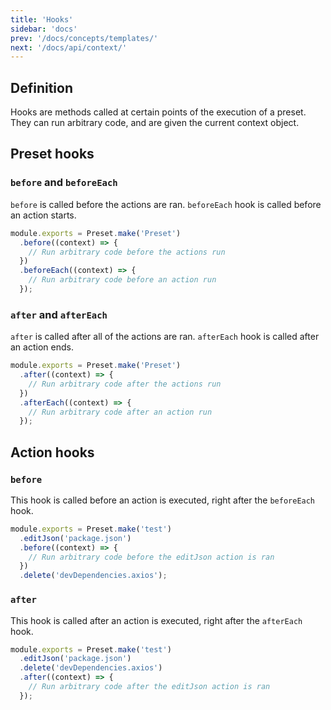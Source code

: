 ```yaml
---
title: 'Hooks'
sidebar: 'docs'
prev: '/docs/concepts/templates/'
next: '/docs/api/context/'
---
```


## Definition

Hooks are methods called at certain points of the execution of a preset. They can run arbitrary code, and are given the current context object.

## Preset hooks

### `before` and `beforeEach`

`before` is called before the actions are ran. `beforeEach` hook is called before an action starts.

<!-- prettier-ignore -->
```js
module.exports = Preset.make('Preset')
  .before((context) => {
    // Run arbitrary code before the actions run
  })
  .beforeEach((context) => {
    // Run arbitrary code before an action run
  });
```

### `after` and `afterEach`

`after` is called after all of the actions are ran. `afterEach` hook is called after an action ends.

<!-- prettier-ignore -->
```js
module.exports = Preset.make('Preset')
  .after((context) => {
    // Run arbitrary code after the actions run
  })
  .afterEach((context) => {
    // Run arbitrary code after an action run
  });
```

## Action hooks

### `before`

This hook is called before an action is executed, right after the `beforeEach` hook.

<!-- prettier-ignore -->
```js
module.exports = Preset.make('test')
  .editJson('package.json')
  .before((context) => {
    // Run arbitrary code before the editJson action is ran
  })
  .delete('devDependencies.axios');
```

### `after`

This hook is called after an action is executed, right after the `afterEach` hook.

<!-- prettier-ignore -->
```js
module.exports = Preset.make('test')
  .editJson('package.json')
  .delete('devDependencies.axios')
  .after((context) => {
    // Run arbitrary code after the editJson action is ran
  });
```
